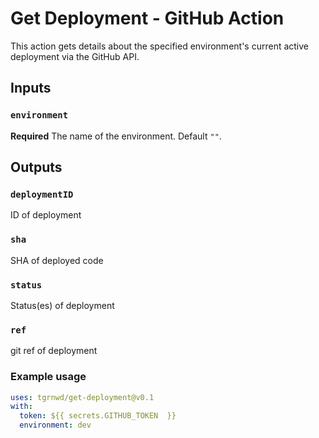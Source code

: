 # Get Deployment - GitHub Action

This action gets details about the specified environment's current active deployment via the GitHub API.

## Inputs

### `environment`

**Required** The name of the environment. Default `""`.

## Outputs

### `deploymentID`

ID of deployment

### `sha`

SHA of deployed code

### `status`

Status(es) of deployment

### `ref`

git ref of deployment

### Example usage

```yml
uses: tgrnwd/get-deployment@v0.1
with:
  token: ${{ secrets.GITHUB_TOKEN  }}
  environment: dev
```
